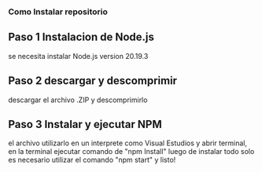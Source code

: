 ### Como Instalar repositorio
## Paso 1 Instalacion de Node.js
se necesita instalar Node.js version 20.19.3
## Paso 2 descargar y descomprimir
descargar el archivo .ZIP y descomprimirlo
## Paso 3 Instalar y ejecutar NPM
el archivo utilizarlo en un interprete como Visual Estudios y abrir terminal, en la terminal ejecutar comando de "npm Install"
luego de instalar todo solo es necesario utilizar el comando "npm start" y listo!


